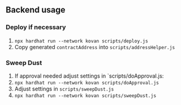 ## Backend usage

### Deploy if necessary

1) `npx hardhat run --network kovan scripts/deploy.js`
2) Copy generated `contractAddress` into `scripts/addressHelper.js`
### Sweep Dust

1) If approval needed adjust settings in `scripts/doApproval.js:
2) `npx hardhat run --network kovan scripts/doApproval.js`
3) Adjust settings in `scripts/sweepDust.js`
4) `npx hardhat run --network kovan scripts/sweepDust.js`